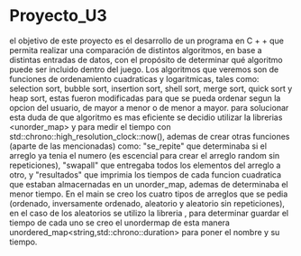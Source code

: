 # Proyecto_U3
el objetivo de este proyecto es el desarrollo de un programa en C + + que permita realizar una comparación
de distintos algoritmos, en base a distintas entradas de datos, con el propósito de determinar qué algoritmo
puede ser incluido dentro del juego.
Los algoritmos que veremos son de funciones de ordenamiento cuadraticas y logaritmicas, tales como: selection sort,
bubble sort, insertion sort, shell sort, merge sort, quick sort y heap sort, estas fueron modificadas para que se pueda 
ordenar segun la opcion del usuario, de mayor a menor o de menor a mayor.
para solucionar esta duda de que algoritmo es mas eficiente se decidio utilizar la librerias <unorder_map> y <chrono> para medir el tiempo con 
std::chrono::high_resolution_clock::now(), ademas de crear otras funciones (aparte de las mencionadas) como: "se_repite" que 
determinaba si el arreglo ya tenia el numero (es escencial para crear el arreglo random sin repeticiones), "swapall" que entregaba 
todos los elementos del arreglo a otro, y "resultados" que imprimia los tiempos de cada funcion cuadratica que estaban almacernadas
en un unorder_map, ademas de determinaba el menor tiempo.
En el main se creo los cuatro tipos de arreglos que se pedia (ordenado, inversamente ordenado, aleatorio y aleatorio sin repeticiones), en el caso
de los aleatorios se utilizo la libreria <cstdlib>, para determinar guardar el tiempo de cada uno se creo el unordermap de esta manera 
unordered_map<string,std::chrono::duration<double>> para poner el nombre y su tiempo. 
